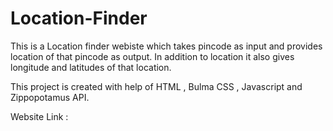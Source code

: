 # Location-Finder

This is a Location finder webiste which takes pincode as input and provides location of that pincode as output. 
In addition to location it also gives longitude and latitudes of that location.

This project is created with help of HTML , Bulma CSS , Javascript and Zippopotamus API.

Website Link :  
